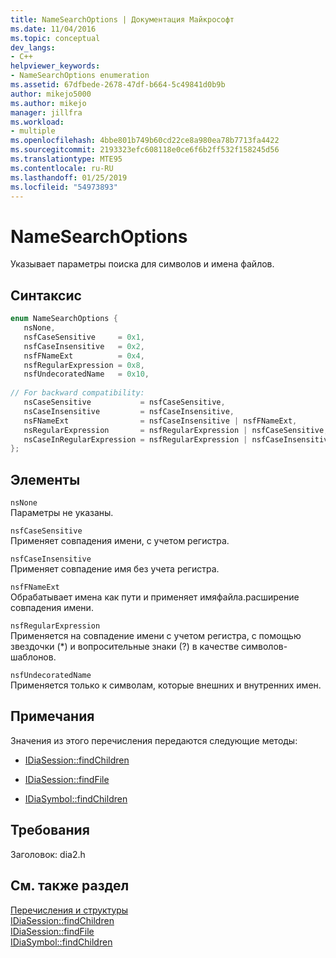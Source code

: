 ```yaml
---
title: NameSearchOptions | Документация Майкрософт
ms.date: 11/04/2016
ms.topic: conceptual
dev_langs:
- C++
helpviewer_keywords:
- NameSearchOptions enumeration
ms.assetid: 67dfbede-2678-47df-b664-5c49841d0b9b
author: mikejo5000
ms.author: mikejo
manager: jillfra
ms.workload:
- multiple
ms.openlocfilehash: 4bbe801b749b60cd22ce8a980ea78b7713fa4422
ms.sourcegitcommit: 2193323efc608118e0ce6f6b2ff532f158245d56
ms.translationtype: MTE95
ms.contentlocale: ru-RU
ms.lasthandoff: 01/25/2019
ms.locfileid: "54973893"
---
```

# <a name="namesearchoptions"></a>NameSearchOptions
Указывает параметры поиска для символов и имена файлов.  
  
## <a name="syntax"></a>Синтаксис  
  
```C++  
enum NameSearchOptions {   
   nsNone,  
   nsfCaseSensitive     = 0x1,  
   nsfCaseInsensitive   = 0x2,  
   nsfFNameExt          = 0x4,  
   nsfRegularExpression = 0x8,  
   nsfUndecoratedName   = 0x10,  
  
// For backward compatibility:  
   nsCaseSensitive           = nsfCaseSensitive,  
   nsCaseInsensitive         = nsfCaseInsensitive,  
   nsFNameExt                = nsfCaseInsensitive | nsfFNameExt,  
   nsRegularExpression       = nsfRegularExpression | nsfCaseSensitive,  
   nsCaseInRegularExpression = nsfRegularExpression | nsfCaseInsensitive  
};  
```  
  
## <a name="elements"></a>Элементы  
 `nsNone`  
 Параметры не указаны.  
  
 `nsfCaseSensitive`  
 Применяет совпадения имени, с учетом регистра.  
  
 `nsfCaseInsensitive`  
 Применяет совпадение имя без учета регистра.  
  
 `nsfFNameExt`  
 Обрабатывает имена как пути и применяет имяфайла.расширение совпадения имени.  
  
 `nsfRegularExpression`  
 Применяется на совпадение имени с учетом регистра, с помощью звездочки (*) и вопросительные знаки (?) в качестве символов-шаблонов.  
  
 `nsfUndecoratedName`  
 Применяется только к символам, которые внешних и внутренних имен.  
  
## <a name="remarks"></a>Примечания  
 Значения из этого перечисления передаются следующие методы:  
  
-   [IDiaSession::findChildren](../../debugger/debug-interface-access/idiasession-findchildren.md)  
  
-   [IDiaSession::findFile](../../debugger/debug-interface-access/idiasession-findfile.md)  
  
-   [IDiaSymbol::findChildren](../../debugger/debug-interface-access/idiasymbol-findchildren.md)  
  
## <a name="requirements"></a>Требования  
 Заголовок: dia2.h  
  
## <a name="see-also"></a>См. также раздел  
 [Перечисления и структуры](../../debugger/debug-interface-access/enumerations-and-structures.md)   
 [IDiaSession::findChildren](../../debugger/debug-interface-access/idiasession-findchildren.md)   
 [IDiaSession::findFile](../../debugger/debug-interface-access/idiasession-findfile.md)   
 [IDiaSymbol::findChildren](../../debugger/debug-interface-access/idiasymbol-findchildren.md)
